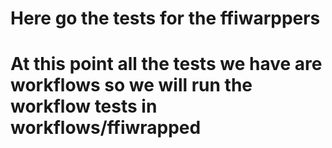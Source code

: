 # Here go the tests for the ffiwarppers
# At this point all the tests we have are workflows so we will run the workflow tests in workflows/ffiwrapped

